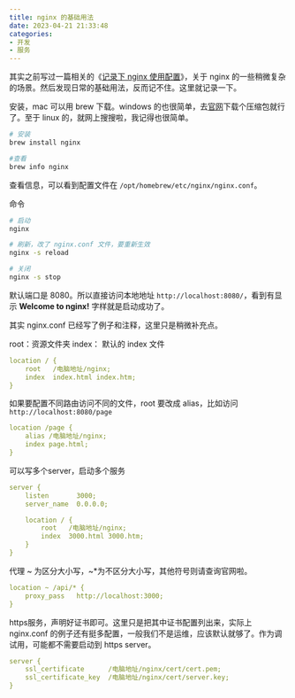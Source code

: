 ```yaml
---
title: nginx 的基础用法
date: 2023-04-21 21:33:48
categories:
- 开发
- 服务
---
```


其实之前写过一篇相关的《[记录下 nginx 使用配置](/2022/03/26/nginx/)》，关于 nginx 的一些稍微复杂的场景。然后发现日常的基础用法，反而记不住。这里就记录一下。

安装，mac 可以用 brew 下载。windows 的也很简单，去[官网](http://nginx.org/en/download.html)下载个压缩包就行了。至于 linux 的，就网上搜搜啦，我记得也很简单。

```bash
# 安装
brew install nginx

#查看
brew info nginx
```

查看信息，可以看到配置文件在 `/opt/homebrew/etc/nginx/nginx.conf`。

命令
```bash
# 启动
nginx

# 刷新，改了 nginx.conf 文件，要重新生效
nginx -s reload

# 关闭
nginx -s stop
```

默认端口是 8080。所以直接访问本地地址 `http://localhost:8080/`，看到有显示 **Welcome to nginx!** 字样就是启动成功了。

其实 nginx.conf 已经写了例子和注释，这里只是稍微补充点。

root：资源文件夹
index： 默认的 index 文件
```yaml
location / {
    root   /电脑地址/nginx;
    index  index.html index.htm;
}
```

如果要配置不同路由访问不同的文件，root 要改成 alias，比如访问 `http://localhost:8080/page`
```yaml
location /page {
    alias /电脑地址/nginx;
    index page.html;
}
```

可以写多个server，启动多个服务
```yaml
server {
    listen       3000;
    server_name  0.0.0.0;

    location / {
        root   /电脑地址/nginx;
        index  3000.html 3000.htm;
    }
}
```

代理 ~ 为区分大小写，~*为不区分大小写，其他符号则请查询官网啦。
```yaml
location ~ /api/* {
    proxy_pass   http://localhost:3000;
}
```

https服务，声明好证书即可。这里只是把其中证书配置列出来，实际上 nginx.conf 的例子还有挺多配置，一般我们不是运维，应该默认就够了。作为调试用，可能都不需要启动到 https server。
```yaml
server {
    ssl_certificate      /电脑地址/nginx/cert/cert.pem;
    ssl_certificate_key  /电脑地址/nginx/cert/server.key;
}
```
